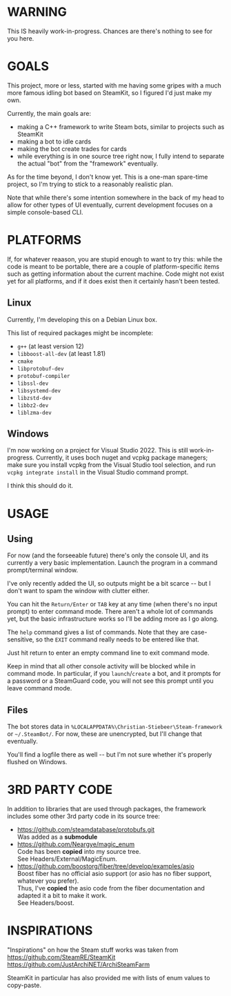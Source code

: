 # WARNING

This IS heavily work-in-progress. Chances are there's nothing to see for you here.

# GOALS

This project, more or less, started with me having some gripes with a much more
famous idling bot based on SteamKit, so I figured I'd just make my own.

Currently, the main goals are:

* making a C++ framework to write Steam bots, similar to projects such as SteamKit
* making a bot to idle cards
* making the bot create trades for cards
* while everything is in one source tree right now, I fully intend to separate the actual "bot" from the "framework" eventually.

As for the time beyond, I don't know yet. This is a one-man spare-time project, so I'm trying to stick to a reasonably realistic plan.

Note that while there's some intention somewhere in the back of my head to allow for other types of UI eventually, current development focuses on a simple console-based CLI.

# PLATFORMS

If, for whatever reaason, you are stupid enough to want to try this:
while the code is meant to be portable, there are a couple of
platform-specific items such as getting information about the current
machine. Code might not exist yet for all platforms, and if it does
exist then it certainly hasn't been tested.

## Linux

Currently, I'm developing this on a Debian Linux box.

This list of required packages might be incomplete:

* `g++` (at least version 12)
* `libboost-all-dev` (at least 1.81)
* `cmake`
* `libprotobuf-dev`
* `protobuf-compiler`
* `libssl-dev`
* `libsystemd-dev`
* `libzstd-dev`
* `libbz2-dev`
* `liblzma-dev`

## Windows

I'm now working on a project for Visual Studio 2022. This is still work-in-progress.
Currently, it uses boch nuget and vcpkg package manegers; make sure you install vcpkg from the Visual Studio tool selection, and run `vcpkg integrate install` in the Visual Studio command prompt.

I think this should do it.

# USAGE

## Using

For now (and the forseeable future) there's only the console UI, and its currently a very basic implementation. Launch the program in a command prompt/terminal window.

I've only recently added the UI, so outputs might be a bit scarce -- but I don't want to spam the window with clutter either.

You can hit the `Return/Enter` or `TAB` key at any time (when there's no input prompt) to enter command mode. There aren't a whole lot of commands yet, but the basic infrastructure works so I'll be adding more as I go along.

The `help` command gives a list of commands. Note that they are case-sensitive, so the `EXIT` command really needs to be entered like that.

Just hit return to enter an empty command line to exit command mode.

Keep in mind that all other console activity will be blocked while in command mode. In particular, if you `launch`/`create` a bot, and it prompts for a password or a SteamGuard code, you will not see this prompt until you leave command mode.

## Files

The bot stores data in `%LOCALAPPDATA%\Christian-Stiebeer\Steam-framework` or `~/.SteamBot/`. For now, these are unencrypted, but I'll change that eventually.

You'll find a logfile there as well -- but I'm not sure whether it's properly flushed on Windows.

# 3RD PARTY CODE

In addition to libraries that are used through packages, the framework includes some other 3rd party code in its source tree:

* https://github.com/steamdatabase/protobufs.git \
  Was added as a **submodule**
* https://github.com/Neargye/magic_enum \
  Code has been **copied** into my source tree. \
  See Headers/External/MagicEnum.
* https://github.com/boostorg/fiber/tree/develop/examples/asio \
  Boost fiber has no official asio support (or asio has no fiber support,
  whatever you prefer). \
  Thus, I've **copied** the asio code from the fiber documentation and adapted
  it a bit to make it work. \
  See Headers/boost.

# INSPIRATIONS

"Inspirations" on how the Steam stuff works was taken from \
   https://github.com/SteamRE/SteamKit \
   https://github.com/JustArchiNET/ArchiSteamFarm

SteamKit in particular has also provided me with lists of
enum values to copy-paste.
